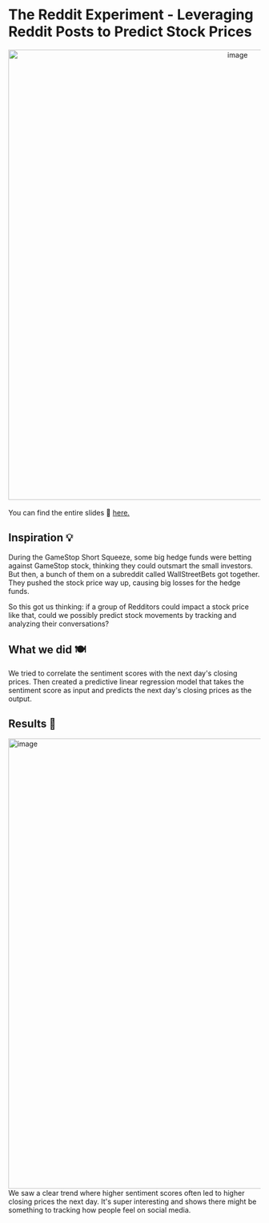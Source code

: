 # The Reddit Experiment - Leveraging Reddit Posts to Predict Stock Prices

<div align ='center'> 
  <img width="900" alt="image" src="https://github.com/mslee300/predict-stockprice-w-redditposts/assets/55467050/31974501-8525-4187-868c-578ab14a2da7"> 
</div>
<br>
You can find the entire slides 📖 <a href="https://docs.google.com/presentation/d/1zZ8a8c8tDJc8xSYfyXmsQ6Mczjvo8W9gQa6ok23pTh8/edit?usp=sharing">here.</a>

## Inspiration 💡
During the GameStop Short Squeeze, some big hedge funds were betting against GameStop stock, thinking they could outsmart the small investors. But then, a bunch of them on a subreddit called WallStreetBets got together. They pushed the stock price way up, causing big losses for the hedge funds.

So this got us thinking: if a group of Redditors could impact a stock price like that, could we possibly predict stock movements by tracking and analyzing their conversations?

## What we did 🍽️
We tried to correlate the sentiment scores with the next day's closing prices. Then created a predictive linear regression model that takes the sentiment score as input and predicts the next day's closing prices as the output.

## Results 📸
  <img width="900" alt="image" src="https://github.com/mslee300/predict-stockprice-w-redditposts/assets/55467050/1ece6be1-cf70-4d9b-b69a-62ffd650813a"> 
We saw a clear trend where higher sentiment scores often led to higher closing prices the next day. It's super interesting and shows there might be something to tracking how people feel on social media.
